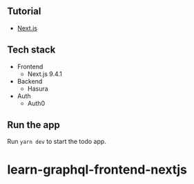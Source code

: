 Tutorial
--------

- [Next.js](https://hasura.io/learn/graphql/nextjs-fullstack-serverless/introduction)

Tech stack
----------

- Frontend
    - Next.js 9.4.1
- Backend
    - Hasura
- Auth
    - Auth0

Run the app
-----------

Run `yarn dev` to start the todo app.
# learn-graphql-frontend-nextjs
